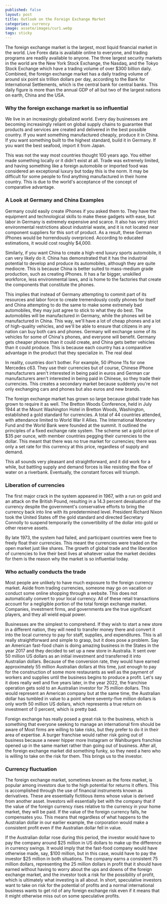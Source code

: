 ```yaml
---
published: false
layout: post
title: Outlook on the Foreign Exchange Market
categories: currency
image: assete/images/cur1.webp
tags: sticky
---
```


The foreign exchange market is the largest, most liquid financial market in the world. Live Forex data is available online to everyone, and trading programs are readily available to anyone. The three largest security markets in the world are the New York Stock Exchange, the Nasdaq, and the Tokyo Stock Exchange which have a trading volume of over $300 billion daily. Combined, the foreign exchange market has a daily trading volume of around six point six trillion dollars per day, according to the Bank for International Settlements, which is the central bank for central banks. This daily figure is more than the annual GDP of all but two of the largest nations on earth, China and the USA.

### Why the foreign exchange market is so influential

We live in an increasingly globalized world. Every day businesses are becoming increasingly reliant on global supply chains to guarantee that products and services are created and delivered in the best possible country. If you want something manufactured cheaply, produce it in China. If you want something built to the highest standard, build it in Germany. If you want the best seafood, import it from Japan.

This was not the way most countries thought 100 years ago. You either made something locally or it didn't exist at all. Trade was extremely limited, and having something like a foreign automobile or imported food was considered an exceptional luxury but today this is the norm. It may be difficult for some people to find anything manufactured in their home country. This is due to the world's acceptance of the concept of comparative advantage.

### A Look at Germany and China Examples

Germany could easily create iPhones if you asked them to. They have the equipment and technological skills to make these gadgets with ease, but labor in Germany is extremely expensive and scarce. It also has very strict environmental restrictions about industrial waste, and it is not located near component suppliers for this sort of product. As a result, these German iPhones would be horrendously overpriced. According to educated estimations, it would cost roughly $4,000.

Similarly, if you want China to create a high-end luxury sports automobile, it can very likely do it. China has demonstrated that it has the industrial potential to develop and produce its automobiles, although they are quite mediocre. This is because China is better suited to mass-medium grade production, such as creating iPhones. It has a far bigger, unskilled workforce, less environmental laws, and is home to the factories that create the components that constitute the phones.

This implies that instead of Germany attempting to commit part of its resources and labor force to create tremendously costly phones for itself and China attempting to do the same to make some extremely bad automobiles, they may just agree to stick to what they do best. The automobiles will be manufactured in Germany, while the phones will be manufactured in China. This way, we'll have a lot of cheap phones and a lot of high-quality vehicles, and we'll be able to ensure that citizens in any nation can buy both cars and phones. Germany will exchange some of its vehicles for some of China's phones, and everyone will benefit. Germany gets cheaper phones than it could create, and China gets better vehicles than it could produce.
This is because each country has a comparative advantage in the product that they specialize in.
The real deal

In reality, countries don't bother. For example, 50 iPhone 11s for one Mercedes c63. They use their currencies but of course, Chinese iPhone manufacturers aren't interested in being paid in euros and German car manufacturers aren't interested in being paid in Chinese, so they trade their currencies. This creates a secondary market because suddenly you're not only exchanging cars and phones but also euros and new brands.

The foreign exchange market has grown so large because global trade has grown to require it as well. The Bretton Woods Conference, held in July 1944 at the Mount Washington Hotel in Bretton Woods, Washington, established a gold standard for currencies. A total of 44 countries attended, with attendance limited to World War II Allies. The International Monetary Fund and the World Bank were founded at the summit. It outlined the principles of a fixed exchange rate system. The scheme set a gold price of $35 per ounce, with member countries pegging their currencies to the dollar. This meant that there was no true market for currencies; there was only a set rate for this currency at this price, regardless of supply and demand.

This all sounds very pleasant and straightforward, and it did work for a while, but battling supply and demand forces is like resisting the flow of water on a riverbank. Eventually, the constant forces will triumph.

### Liberation of currencies

The first major crack in the system appeared in 1967, with a run on gold and an attack on the British Pound, resulting in a 14.3 percent devaluation of the currency despite the government's conservative efforts to bring the currency back into line with its predetermined level. President Richard Nixon took the United States off the gold standard and directed Secretary Connolly to suspend temporarily the convertibility of the dollar into gold or other reserve assets.

By late 1973, the system had failed, and participant countries were free to freely float their currencies. This meant the currencies were traded on the open market just like shares. The growth of global trade and the liberation of currencies to live their best lives at whatever value the market decides for them is the reason why the market is so influential today.

### Who actually conducts the trade

Most people are unlikely to have much exposure to the foreign currency market. Aside from trading currencies, someone may go on vacation or conduct some online shopping through a website. This does not automatically convert to your local currency. All of these retail transactions account for a negligible portion of the total foreign exchange market. Companies, investment firms, and governments are the true significant players, and they all wield equal power.

Businesses are the simplest to comprehend. If they wish to start a new store in a different nation, they will need to transfer money there and convert it into the local currency to pay for staff, supplies, and expenditures. This is all really straightforward and simple to grasp, but it does pose a problem. Say an American fast-food chain is doing amazing business in the States in the year 2017 and they decided to set up a new store in Australia. It sent over 50 million US dollars as an initial investment and transferred it into Australian dollars. Because of the conversion rate, they would have earned approximately 55 million Australian dollars at this time, just enough to pay for the construction of some more restaurants as well as the payment of workers and supplies until the business begins to produce a profit. Let's say it does really well and five years later, in the year 2022, the franchise operation gets sold to an Australian investor for 75 million dollars. This would represent an American company but at the same time, the Australian dollar has tumbled in value to a point where seventy-five million dollars is only worth 50 million US dollars, which represents a true return on investment of 0 percent, which is pretty bad.

Foreign exchange has really posed a great risk to the business, which is something that everyone seeking to manage an international firm should be aware of Most firms are willing to take risks, but they prefer to do it in their area of expertise. A burger franchise would rather risk going out of business because a newer hipper more Instagram or Wahlburgers franchise opened up in the same market rather than going out of business. After all, the foreign exchange market did something funky, so they need a hero who is willing to take on the risk for them. This brings us to the investor.

### Currency fluctuation

The foreign exchange market, sometimes known as the forex market, is popular among investors due to the high potential for returns it offers. This is accomplished through the use of financial instruments known as derivatives. These are essentially fictitious items whose value is derived from another asset. Investors will essentially bet with the company that if the value of the foreign currency rises relative to the currency in your home market, they will be paid. If the value of the foreign currency falls, he compensates you. This means that regardless of what happens to the Australian dollar in our earlier example, the corporation would make a consistent profit even if the Australian dollar fell in value.

If the Australian dollar rose during this period, the investor would have to pay the company around $25 million in US dollars to make up the difference in currency swings. It would imply that the fast-food company would have otherwise made, say, $100 million, but in this case, would have to pay the investor $25 million in both situations. The company earns a consistent 75 million dollars, representing the 25 million dollars in profit that it should have earned without having to worry about the ups and downs of the foreign exchange market, and the investor took a risk for the possibility of profit, which is ultimately what investing is all about. In short, speculative investors want to take on risk for the potential of profits and a normal international business wants to get rid of any foreign exchange risk even if it means that it might otherwise miss out on some speculative profits.


